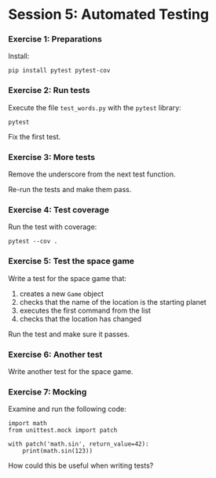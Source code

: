 
# Session 5: Automated Testing

### Exercise 1: Preparations

Install:

    pip install pytest pytest-cov

### Exercise 2: Run tests

Execute the file `test_words.py` with the `pytest` library:

    pytest

Fix the first test.

### Exercise 3: More tests

Remove the underscore from the next test function.

Re-run the tests and make them pass.

### Exercise 4: Test coverage

Run the test with coverage:

    pytest --cov .

### Exercise 5: Test the space game

Write a test for the space game that:

1. creates a new `Game` object
2. checks that the name of the location is the starting planet
3. executes the first command from the list
4. checks that the location has changed

Run the test and make sure it passes.

### Exercise 6: Another test

Write another test for the space game.

### Exercise 7: Mocking

Examine and run the following code:

    import math
    from unittest.mock import patch

    with patch('math.sin', return_value=42):
        print(math.sin(123))

How could this be useful when writing tests?
